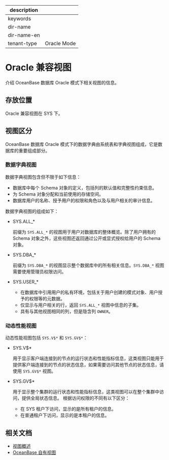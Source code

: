 |description||
|---|---|
|keywords||
|dir-name||
|dir-name-en||
|tenant-type|Oracle Mode|

# Oracle 兼容视图

介绍 OceanBase 数据库 Oracle 模式下相关视图的信息。

## 存放位置

Oracle 兼容视图在 SYS 下。

## 视图区分

OceanBase 数据库 Oracle 模式下的数据字典由系统表和字典视图组成，它是数据库的重要组成部分。

### 数据字典视图

数据字典视图包含但不限于如下信息：

* 数据库中每个 Schema 对象的定义，包括列的默认值和完整性约束信息。
* 为 Schema 对象分配和当前使用的存储空间。
* 数据库用户的名称、授予用户的权限和角色以及与用户相关的审计信息。

数据字典视图的组成如下：

* SYS.ALL_*

  前缀为 `SYS.ALL_*` 的视图用于用户对数据库的整体概览。除了用户拥有的 Schema 对象之外，这些视图还返回通过公开或显式授权给用户的 Schema 对象。

* SYS.DBA_*

  前缀为 `SYS.DBA_*` 的视图显示整个数据库中的所有相关信息。`SYS.DBA_*` 视图需要使用管理员权限访问。

* SYS.USER_*
  * 在数据库中引用用户的私有环境，包括关于用户创建的模式对象、用户授予的权限等的元数据。
  * 仅显示与用户相关的行，返回 `SYS.ALL_*` 视图中信息的子集。
  * 具有与其他视图相同的列，但是隐含列 `OWNER`。

### 动态性能视图

动态性能视图包括 `SYS.V$*` 和 `SYS.GV$*`：

* SYS.V$*

  用于显示客户端连接到的节点的运行状态和性能指标信息，这类视图只能用于提供客户端连接到的节点的状态信息，如果需要访问其他节点的状态信息，请使用 `SYS.GV$*` 视图。

* SYS.GV$*

  用于显示整个集群的运行状态和性能指标信息，这类视图可以在整个集群中访问，提供全局状态信息。
  根据访问权限的不同有以下区分：

  * 在 SYS 租户下访问，显示的是所有租户的信息。
  * 在普通租户下访问，显示的是本租户的信息。

## 相关文档

* [视图概述](100.standard-view-overview-of-oracle-mode.md)
* [OceanBase 自有视图](200.oceanBase-own-standard-view-of-oracle-mode.md)
